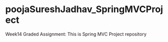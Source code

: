 # poojaSureshJadhav_SpringMVCProject

Week14 Graded Assignment: This is Spring MVC Project repository 
